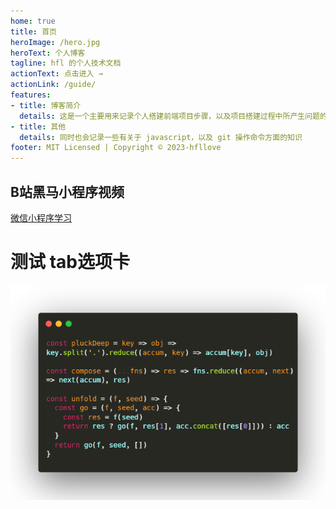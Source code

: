```yaml
---
home: true
title: 首页
heroImage: /hero.jpg
heroText: 个人博客
tagline: hfl 的个人技术文档
actionText: 点击进入 →
actionLink: /guide/
features:
- title: 博客简介
  details: 这是一个主要用来记录个人搭建前端项目步骤，以及项目搭建过程中所产生问题的技术博客
- title: 其他
  details: 同时也会记录一些有关于 javascript，以及 git 操作命令方面的知识
footer: MIT Licensed | Copyright © 2023-hfllove
---
```


## B站黑马小程序视频
[微信小程序学习](https://www.bilibili.com/video/BV1834y1676P/?p=19&vd_source=383d958999bc6841badec4b1b44b3b84)

# 测试 tab选项卡

<RecoDemo>
  <template slot="code-template">
    <<< @/docs/.vuepress/demo/demo.vue?template
  </template>
  <template slot="code-script">
    <<< @/docs/.vuepress/demo/demo.vue?script
  </template>
  <template slot="code-style">
    <<< @/docs/.vuepress/demo/demo.vue?style
  </template>
</RecoDemo>

<RecoDemo>
   <template slot="code-md">
    这段代码将数组 arr 通过 reduce 方法转换成一个新的数组 result。<br>在每次迭代中，我们检查当前元素的 a 属性是否为 2。<br>如果是，我们将其作为新的子数组的第一个元素加入到结果数组 acc 中。<br>否则，我们将其添加到最后一个子数组中。如果结果数组中还没有子数组，则忽略当前元素。
  </template>
  <template slot="code-js">
    <<< @/docs/.vuepress/demo/index.js
  </template>
  <template slot="code-html">
    <<< @/docs/.vuepress/demo/index.html
  </template>
  <img src="/images/carbon.png" slot="demo" />
</RecoDemo>

